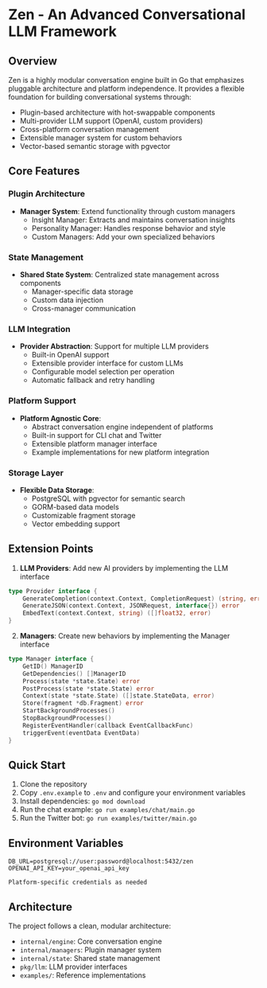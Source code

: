 # Zen - An Advanced Conversational LLM Framework

## Overview
Zen is a highly modular conversation engine built in Go that emphasizes pluggable architecture and platform independence. It provides a flexible foundation for building conversational systems through:

- Plugin-based architecture with hot-swappable components
- Multi-provider LLM support (OpenAI, custom providers)
- Cross-platform conversation management
- Extensible manager system for custom behaviors
- Vector-based semantic storage with pgvector

## Core Features

### Plugin Architecture
- **Manager System**: Extend functionality through custom managers
  - Insight Manager: Extracts and maintains conversation insights
  - Personality Manager: Handles response behavior and style
  - Custom Managers: Add your own specialized behaviors

### State Management
- **Shared State System**: Centralized state management across components
  - Manager-specific data storage
  - Custom data injection
  - Cross-manager communication

### LLM Integration
- **Provider Abstraction**: Support for multiple LLM providers
  - Built-in OpenAI support
  - Extensible provider interface for custom LLMs
  - Configurable model selection per operation
  - Automatic fallback and retry handling

### Platform Support
- **Platform Agnostic Core**: 
  - Abstract conversation engine independent of platforms
  - Built-in support for CLI chat and Twitter
  - Extensible platform manager interface
  - Example implementations for new platform integration

### Storage Layer
- **Flexible Data Storage**:
  - PostgreSQL with pgvector for semantic search
  - GORM-based data models
  - Customizable fragment storage
  - Vector embedding support

## Extension Points
1. **LLM Providers**: Add new AI providers by implementing the LLM interface
```go
type Provider interface {
    GenerateCompletion(context.Context, CompletionRequest) (string, error)
    GenerateJSON(context.Context, JSONRequest, interface{}) error
    EmbedText(context.Context, string) ([]float32, error)
}
```

2. **Managers**: Create new behaviors by implementing the Manager interface
```go
type Manager interface {
    GetID() ManagerID
    GetDependencies() []ManagerID
    Process(state *state.State) error
    PostProcess(state *state.State) error
    Context(state *state.State) ([]state.StateData, error)
    Store(fragment *db.Fragment) error
    StartBackgroundProcesses()
    StopBackgroundProcesses()
    RegisterEventHandler(callback EventCallbackFunc)
    triggerEvent(eventData EventData)
}
```

## Quick Start
1. Clone the repository
2. Copy `.env.example` to `.env` and configure your environment variables
3. Install dependencies: `go mod download`
4. Run the chat example: `go run examples/chat/main.go`
5. Run the Twitter bot: `go run examples/twitter/main.go`

## Environment Variables
```env
DB_URL=postgresql://user:password@localhost:5432/zen
OPENAI_API_KEY=your_openai_api_key

Platform-specific credentials as needed
```

## Architecture
The project follows a clean, modular architecture:

- `internal/engine`: Core conversation engine
- `internal/managers`: Plugin manager system
- `internal/state`: Shared state management
- `pkg/llm`: LLM provider interfaces
- `examples/`: Reference implementations
